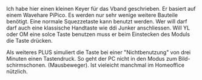 
Ich habe hier einen kleinen Keyer für das Vband geschrieben. Er basiert 
auf einem Wavehare PiPico. Es werden nur sehr wenige weitere Bauteile 
benötigt. Eine normale Squezzetaste kann benutzt werden. Wer will darf 
darf auch eine klassische Handtaste wie ddi Junker anschliessen. Will
YL oder OM eine solce Taste benutzen muss er beim Einstecken des Moduls 
die Taste drücken.

Als weiteres PLUS simuliert die Taste bei einer "Nichtbenutzung" von drei
Minuten einen Tastendruck. So geht der PC nicht in den Modus zum Bild-
schirmschonen. (Mausbeweger). Ist vieleicht manchmal im Homeoffice 
nützlich.
